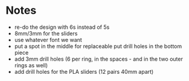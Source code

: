 # Notes

- re-do the design with 6s instead of 5s
- 8mm/3mm for the sliders
- use whatever font we want
- put a spot in the middle for replaceable put drill holes in the bottom piece
- add 3mm drill holes (6 per ring, in the spaces - and in the two outer rings as
  well)
- add drill holes for the PLA sliders (12 pairs 40mm apart)
